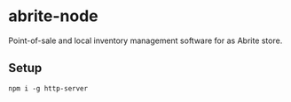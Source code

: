 # abrite-node
Point-of-sale and local inventory management software for as Abrite store.

## Setup
```
npm i -g http-server
```